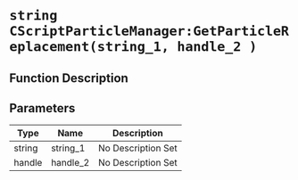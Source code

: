 # `string CScriptParticleManager:GetParticleReplacement(string_1, handle_2 )`
## Function Description

## Parameters
Type|Name|Description
--|--|--
string|string_1|No Description Set
handle|handle_2|No Description Set
